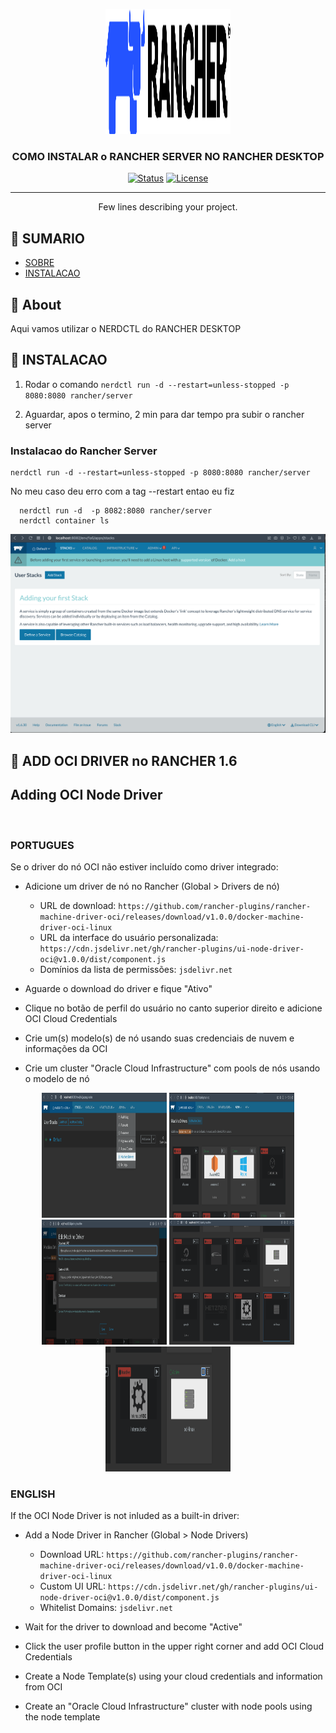 <p align="center">
  <a href="" rel="noopener">
 <img width=200px height=200px src="img/rancher-logo-horiz-color.svg" alt="Project logo"></a>
</p>

<h3 align="center">COMO INSTALAR o RANCHER SERVER NO RANCHER DESKTOP</h3>

<div align="center">

[![Status](https://img.shields.io/badge/status-active-success.svg)]()
[![License](https://img.shields.io/badge/license-MIT-blue.svg)](/LICENSE)

</div>

---

<p align="center"> Few lines describing your project.
    <br> 
</p>

## 📝 SUMARIO

- [SOBRE](#sobre)
- [INSTALACAO](#instalacao)


## 🧐 About <a name = "about"></a>

Aqui vamos utilizar o NERDCTL do RANCHER DESKTOP

## 🏁 INSTALACAO <a name = "instalacao"></a>

1. Rodar o comando ```nerdctl run -d --restart=unless-stopped -p 8080:8080 rancher/server```

2. Aguardar, apos o termino, 2 min para dar tempo pra subir o rancher server

### Instalacao do Rancher Server


```
nerdctl run -d --restart=unless-stopped -p 8080:8080 rancher/server
```

No meu caso deu erro com a tag --restart entao eu fiz
```
  nerdctl run -d  -p 8082:8080 rancher/server
  nerdctl container ls
```

<p align="center">
  <a href="" rel="noopener">
 <img   src="img/01-rancher-server.png" alt="Project logo"></a>
</p>



## 🧐 ADD OCI DRIVER no RANCHER 1.6 <a name = "about"></a>
##  Adding OCI Node Driver

</br>

### PORTUGUES 

Se o driver do nó OCI não estiver incluído como driver integrado:

* Adicione um driver de nó no Rancher (Global > Drivers de nó)
   * URL de download:
     `https://github.com/rancher-plugins/rancher-machine-driver-oci/releases/download/v1.0.0/docker-machine-driver-oci-linux`
   * URL da interface do usuário personalizada:
     `https://cdn.jsdelivr.net/gh/rancher-plugins/ui-node-driver-oci@v1.0.0/dist/component.js`
   * Domínios da lista de permissões:
     `jsdelivr.net`

* Aguarde o download do driver e fique "Ativo"
* Clique no botão de perfil do usuário no canto superior direito e adicione OCI Cloud Credentials
* Crie um(s) modelo(s) de nó usando suas credenciais de nuvem e informações da OCI
* Crie um cluster "Oracle Cloud Infrastructure" com pools de nós usando o modelo de nó

<p align="center">
  <img width=200px height=200px src="img/01-driver-oci.png" alt="Project logo"> <img width=200px height=200px src="img/02-driver-oci.png" alt="Project logo"><img width=200px height=200px src="img/03-driver-oci.png" alt="Project logo"> <img width=200px height=200px src="img/04-driver-oci.png" alt="Project logo"><img width=200px height=200px src="img/05-driver-oci.png" alt="Project logo"></a>
</p>

###  ENGLISH 
If the OCI Node Driver is not inluded as a built-in driver:

* Add a Node Driver in Rancher (Global > Node Drivers)
  * Download URL:
    `https://github.com/rancher-plugins/rancher-machine-driver-oci/releases/download/v1.0.0/docker-machine-driver-oci-linux`
  * Custom UI URL:
    `https://cdn.jsdelivr.net/gh/rancher-plugins/ui-node-driver-oci@v1.0.0/dist/component.js`
  * Whitelist Domains:
    `jsdelivr.net`

* Wait for the driver to download and become "Active"
* Click the user profile button in the upper right corner and add OCI Cloud Credentials
* Create a Node Template(s) using your cloud credentials and information from OCI
* Create an "Oracle Cloud Infrastructure" cluster with node pools using the node template